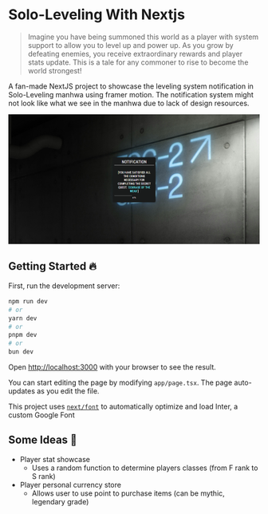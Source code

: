 # Solo-Leveling With Nextjs 

> Imagine you have being summoned this world as a player with system support to allow you to level up and power up. As you grow by defeating enemies, you receive extraordinary rewards and player stats update. This is a tale for any commoner to rise to become the world strongest!

A fan-made NextJS project to showcase the leveling system notification in Solo-Leveling manhwa using framer motion. The notification system might not look like what we see in the manhwa due to lack of design resources. 

![alt text](image-1.png)

## Getting Started 🔥

First, run the development server:

```bash
npm run dev
# or
yarn dev
# or
pnpm dev
# or
bun dev
```

Open [http://localhost:3000](http://localhost:3000) with your browser to see the result.

You can start editing the page by modifying `app/page.tsx`. The page auto-updates as you edit the file.

This project uses [`next/font`](https://nextjs.org/docs/basic-features/font-optimization) to automatically optimize and load Inter, a custom Google Font

## Some Ideas 🧠

- Player stat showcase 
  - Uses a random function to determine players classes (from F rank to S rank)
- Player personal currency store
  - Allows user to use point to purchase items (can be mythic, legendary grade)